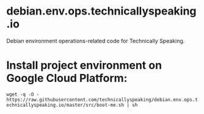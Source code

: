 # debian.env.ops.technicallyspeaking.io
Debian environment operations-related code for Technically Speaking.

# Install project environment on Google Cloud Platform:

`wget -q -O - https://raw.githubusercontent.com/technicallyspeaking/debian.env.ops.technicallyspeaking.io/master/src/boot-me.sh | sh`

